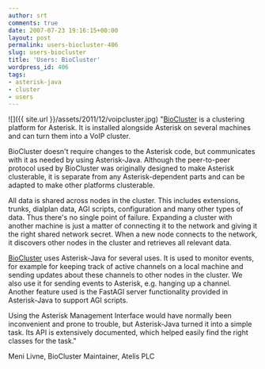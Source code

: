 ```yaml
---
author: srt
comments: true
date: 2007-07-23 19:16:15+00:00
layout: post
permalink: users-biocluster-406
slug: users-biocluster
title: 'Users: BioCluster'
wordpress_id: 406
tags:
- asterisk-java
- cluster
- users
---
```



![]({{ site.url }}/assets/2011/12/voipcluster.jpg)
"[BioCluster](http://voip-cluster.org/) is a clustering platform for Asterisk. It is installed alongside 
Asterisk on several machines and can turn them into a VoIP cluster.   

BioCluster doesn't require changes to the Asterisk code, but communicates 
with it as needed by using Asterisk-Java. Although the peer-to-peer protocol 
used by BioCluster was originally designed to make Asterisk clusterable, it 
is separate from any Asterisk-dependent parts and can be adapted to make 
other platforms clusterable.



All data is shared across nodes in the cluster. This includes extensions, 
trunks, dialplan data, AGI scripts, configuration and many other types of 
data. Thus there's no single point of failure. Expanding a cluster with 
another machine is just a matter of connecting it to the network and giving 
it the right shared network secret. When a new node connects to the network, 
it discovers other nodes in the cluster and retrieves all relevant data.



[BioCluster](http://voip-cluster.org/) uses Asterisk-Java for several uses. It is used to monitor events, 
for example for keeping track of active channels on a local machine and 
sending updates about these channels to other nodes in the cluster. We also 
use it for sending events to Asterisk, e.g. hanging up a channel. Another 
feature used is the FastAGI server functionality provided in Asterisk-Java to 
support AGI scripts.



Using the Asterisk Management Interface would have normally been inconvenient 
and prone to trouble, but Asterisk-Java turned it into a simple task. Its API 
is extensively documented, which helped easily find the right classes for the 
task."





Meni Livne, BioCluster Maintainer, Atelis PLC
